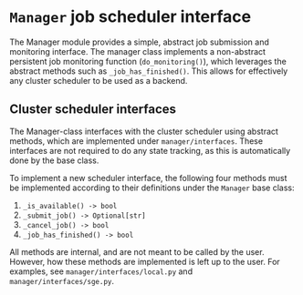 # `Manager` job scheduler interface
The Manager module provides a simple, abstract job submission and monitoring interface. The manager class implements a non-abstract persistent job monitoring function (`do_monitoring()`), which leverages the abstract methods such as `_job_has_finished()`. This allows for effectively any cluster scheduler to be used as a backend.

## Cluster scheduler interfaces
The Manager-class interfaces with the cluster scheduler using abstract methods, which are implemented under `manager/interfaces`. These interfaces are not required to do any state tracking, as this is automatically done by the base class.

To implement a new scheduler interface, the following four methods must be implemented according to their definitions under the `Manager` base class:

1. `_is_available() -> bool`
2. `_submit_job() -> Optional[str]`
3. `_cancel_job() -> bool`
4. `_job_has_finished() -> bool`

All methods are internal, and are not meant to be called by the user. However, how these methods are implemented is left up to the user. For examples, see `manager/interfaces/local.py` and `manager/interfaces/sge.py`.
